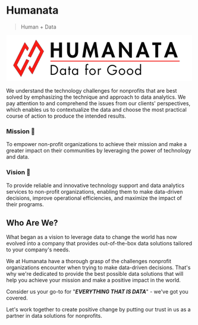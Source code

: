 # Humanata

> Human + Data

<img src="./assets/logo.png">

We understand the technology challenges for nonprofits that are best solved by emphasizing the technique and approach to data analytics. We pay attention to and comprehend the issues from our clients' perspectives, which enables us to contextualize the data and choose the most practical course of action to produce the intended results.

### Mission 🚀

To empower non-profit organizations to achieve their mission and make a greater impact on their communities by leveraging the power of technology and data.

### Vision 🎯

To provide reliable and innovative technology support and data analytics services to non-profit organizations, enabling them to make data-driven decisions, improve operational efficiencies, and maximize the impact of their programs.

## Who Are We?

What began as a vision to leverage data to change the world has now evolved into a company that provides out-of-the-box data solutions tailored to your company's needs.

We at Humanata have a thorough grasp of the challenges nonprofit organizations encounter when trying to make data-driven decisions. That's why we're dedicated to provide the best possible data solutions that will help you achieve your mission and make a positive impact in the world.

Consider us your go-to for "_**EVERYTHING THAT IS DATA**_" - we've got you covered.

Let's work together to create positive change by putting our trust in us as a partner in data solutions for nonprofits.